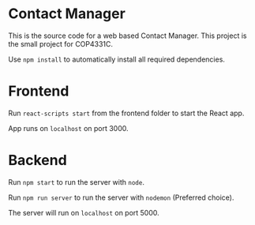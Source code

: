 # Contact Manager
This is the source code for a web based Contact Manager. This project is the small project for COP4331C.

Use `npm install` to automatically install all required dependencies.

# Frontend
Run `react-scripts start` from the frontend folder to start the React app.

App runs on `localhost` on port 3000.

# Backend
Run `npm start` to run the server with `node`.

Run `npm run server` to run the server with `nodemon` (Preferred choice).

The server will run on `localhost` on port 5000.
